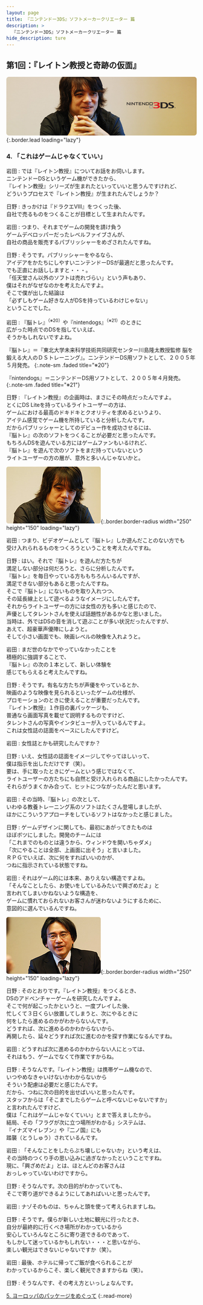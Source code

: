 ```yaml
---
layout: page
title: 『ニンテンドー3DS』ソフトメーカークリエーター 篇
description: >
  『ニンテンドー3DS』ソフトメーカークリエーター 篇
hide_description: ture
---
```


## 第1回：『レイトン教授と奇跡の仮面』

![](/others/interviews/jp/3ds/creators/vol1/img/mainvisual4.jpg){:.border.lead loading="lazy"}

### 4. 「これはゲームじゃなくていい」

岩田
: では『レイトン教授』についてお話をお伺いします。<br>ニンテンドーDSというゲーム機ができたから、<br>『レイトン教授』シリーズが生まれたといっていいと思うんですけれど、<br>どういうプロセスで『レイトン教授』が生まれたんでしょうか？

日野
: きっかけは『ドラクエVIII』をつくった後、<br>自社で売るものをつくることが目標として生まれたんです。

岩田
: つまり、それまでゲームの開発を請け負う<br>ゲームデベロッパーだったレベルファイブさんが、<br>自社の商品を販売するパブリッシャーをめざされたんですね。

日野
: そうです。パブリッシャーをやるなら、<br>アイデアをかたちにしやすいニンテンドーDSが最適だと思ったんです。<br>でも正直にお話ししますと・・・。<br>「任天堂さん以外のソフトは売れづらい」という声もあり、<br>僕はそれがなぜなのかを考えたんですよ。<br>そこで僕が出した結論は<br>「必ずしもゲーム好きな人がDSを持っているわけじゃない」<br>ということでした。

岩田
: 『脳トレ』<sup>（※20）</sup>や『nintendogs』<sup>（※21）</sup>のときに<br>広がった時点でのDSを指していえば、<br>そうかもしれないですよね。

『脳トレ』＝『東北大学未来科学技術共同研究センター川島隆太教授監修 脳を鍛える大人のＤＳトレーニング』。ニンテンドーDS用ソフトとして、２００５年５月発売。
{:.note-sm .faded title="※20"}

『nintendogs』＝ニンテンドーDS用ソフトとして、２００５年４月発売。              
{:.note-sm .faded title="※21"}

日野
: 『レイトン教授』の企画時は、まさにその時点だったんですよ。<br>とくにDS Liteを持っているライトユーザーの方は、<br>ゲームにおける最高のドキドキとクオリティを求めるというより、<br>アイテム感覚でゲーム機を所持していると分析したんです。<br>だからパブリッシャーとしてのデビュー作を成功させるには、<br>『脳トレ』の次のソフトをつくることが必要だと思ったんです。<br>もちろんDSを遊んでいる方にはゲームファンもいるけれど、<br>『脳トレ』を遊んで次のソフトをまだ持っていないという<br>ライトユーザーの方の層が、意外と多いんじゃないかと。

![](/others/interviews/jp/3ds/creators/vol1/img/photo10.jpg){:.border.border-radius width="250" height="150" loading="lazy"}

岩田
: つまり、ビデオゲームとして『脳トレ』しか遊んだことのない方でも<br>受け入れられるものをつくろうということを考えたんですね。

日野
: はい。それで『脳トレ』を遊んだ方たちが<br>満足しない部分は何だろうと、さらに分析したんです。<br>『脳トレ』を毎日やっている方ももちろんいるんですが、<br>満足できない部分もあると思ったんですね。<br>そこで『脳トレ』にないものを取り入れつつ、<br>その延長線上として遊べるようなイメージにしたんです。<br>それからライトユーザーの方には女性の方も多いと感じたので、<br>声優としてタレントさんを使えば話題性があるかなと思いました。<br>当時は、外ではDSの音を消して遊ぶことが多い状況だったんですが、<br>あえて、超豪華声優陣にしようと。<br>そして小さい画面でも、映画レベルの映像を入れようと。

岩田
: まだ世のなかでやっていなかったことを<br>積極的に強調することで、<br>『脳トレ』の次の１本として、新しい体験を<br>感じてもらえると考えたんですね。

日野
: そうです。有名な方たちが声優をやっているとか、<br>映画のような映像を見られるといったゲームの仕様が、<br>プロモーションのときに使えることが重要だったんです。<br>『レイトン教授』１作目の裏パッケージも、<br>普通なら画面写真を載せて説明するものですけど、<br>タレントさんの写真やインタビューが入っているんですよ。<br>これは女性誌の誌面をベースにしたんですけど。

岩田
: 女性誌とかも研究したんですか？

日野
: いえ、女性誌の誌面をイメージしてやってほしいって、<br>僕は指示を出しただけです（笑）。<br>要は、手に取ったときにゲームという感じではなくて、<br>ライトユーザーの方たちにも自然と受け入れられる商品にしたかったんです。<br>それらがうまくかみ合って、ヒットにつながったんだと思います。

岩田
: その当時、『脳トレ』の次として、<br>いわゆる教養トレーニング系のソフトはたくさん登場しましたが、<br>ほかにこういうアプローチをしているソフトはなかったと感じました。

日野
: ゲームデザインに関しても、最初にあがってきたものは<br>ほぼボツにしました。開発のチームには<br>「これまでのものとは違うから、ウィンドウを開いちゃダメ」<br>「次にやることは全部、上画面に出そう」と言いました。<br>ＲＰＧでいえば、次に何をすればいいのかが、<br>つねに指示されている状態ですね。

岩田
: それはゲーム的には本来、ありえない構造ですよね。<br>「そんなことしたら、お使いをしているみたいで興ざめだよ」と<br>言われてしまいかねないような構造を、<br>ゲームに慣れておられないお客さんが迷わないようにするために、<br>意図的に選んでいるんですね。

![](/others/interviews/jp/3ds/creators/vol1/img/photo11.jpg){:.border.border-radius width="250" height="150" loading="lazy"}

日野
: そのとおりです。『レイトン教授』をつくるとき、<br>DSのアドベンチャーゲームを研究したんですよ。<br>そこで何が起こったかというと、一度プレイした後、<br>忙しくて３日くらい放置してしまうと、次にやるときに<br>何をしたら進めるのかがわからないんです。<br>どうすれば、次に進めるのかわからないから、<br>再開したら、延々どうすれば次に進むのかを探す作業になるんですね。

岩田
: どうすれば次に進めるのかわからない人にとっては、<br>それはもう、ゲームでなくて作業ですからね。

日野
: そうなんです。『レイトン教授』は携帯ゲーム機なので、<br>いつやめなきゃいけないかわからないから<br>そういう配慮は必要だと感じたんです。<br>だから、つねに次の目的を出せばいいと思ったんです。<br>スタッフからは「そこまでしたらゲームと呼べないじゃないですか」<br>と言われたんですけど、<br>僕は「これはゲームじゃなくていい」とまで答えましたから。<br>結局、その「フラグが次に立つ場所がわかる」システムは、<br>『イナズマイレブン』や『二ノ国』にも<br>踏襲（とうしゅう）されているんです。

岩田
: 「そんなことをしたらぶち壊しじゃないか」という考えは、<br>その当時のつくり手の思い込みに過ぎなかったということですね。<br>現に、「興ざめだよ」とは、ほとんどのお客さんは<br>おっしゃっていないわけですから。

日野
: そうなんです。次の目的がわかっていても、<br>そこで寄り道ができるようにしてあればいいと思ったんです。

岩田
: ナゾそのものは、ちゃんと頭を使って考えられますしね。

日野
: そうです。僕らが新しい土地に観光に行ったとき、<br>自分が最終的に行くべき場所がわかっているから<br>安心していろんなところに寄り道できるのであって、<br>もしかして迷っているかもしれない・・・と思いながら、<br>楽しい観光はできないじゃないですか（笑）。

岩田
: 最後、ホテルに帰ってご飯が食べられることが<br>わかっているからこそ、楽しく観光できますからね（笑）。

日野
: そうなんです、その考え方といっしょなんです。

[5. ヨーロッパのパッケージをめぐって](5.md)
{:.read-more}

